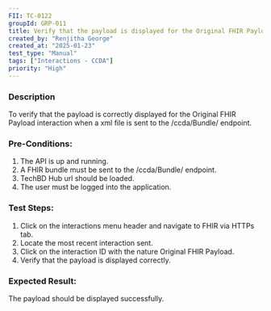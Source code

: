 ```yaml
---
FII: TC-0122
groupId: GRP-011
title: Verify that the payload is displayed for the Original FHIR Payload interaction when a xml file is sent to the /ccda/Bundle/ endpoint
created_by: "Renjitha George"
created_at: "2025-01-23"
test_type: "Manual"
tags: ["Interactions - CCDA"]
priority: "High"
---
```


### Description

To verify that the payload is correctly displayed for the Original FHIR Payload
interaction when a xml file is sent to the /ccda/Bundle/ endpoint.

### Pre-Conditions:

1. The API is up and running.
2. A FHIR bundle must be sent to the /ccda/Bundle/ endpoint.
3. TechBD Hub url should be loaded.
4. The user must be logged into the application.

### Test Steps:

1. Click on the interactions menu header and navigate to FHIR via HTTPs tab.
2. Locate the most recent interaction sent.
3. Click on the interaction ID with the nature Original FHIR Payload.
4. Verify that the payload is displayed correctly.

### Expected Result:

The payload should be displayed successfully.

